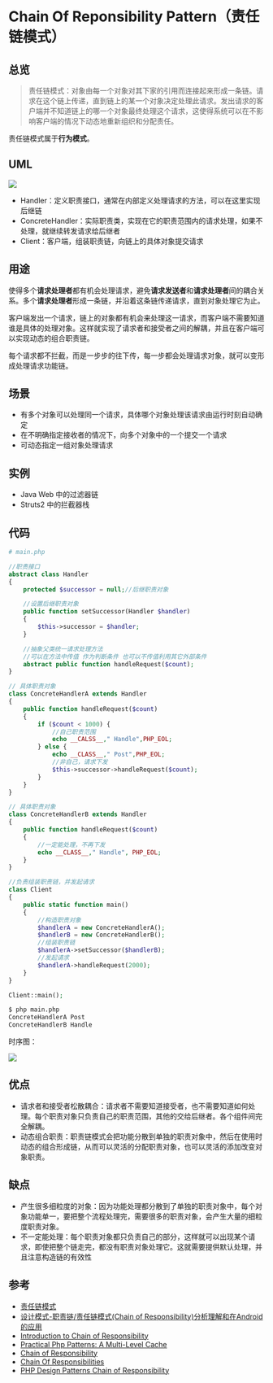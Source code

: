 # Chain Of Reponsibility Pattern（责任链模式）

## 总览

> 责任链模式：对象由每一个对象对其下家的引用而连接起来形成一条链。请求在这个链上传递，直到链上的某一个对象决定处理此请求。发出请求的客户端并不知道链上的哪一个对象最终处理这个请求，这使得系统可以在不影响客户端的情况下动态地重新组织和分配责任。

责任链模式属于**行为模式**。

## UML

<img src="https://yuml.me/diagram/nofunky/class/[Handler%7Csuccessor:%20Handler%7C+setSuccessor():%20void;+handleRequest():%20void;],[ConcreteHandlerA%7C%7C+handleRequest():%20void],[ConcreteHandlerB%7C%7C+handleRequest():%20void],[Client%7C%7C],[Handler]%5E-[ConcreteHandlerA],[Handler]%5E-[ConcreteHandlerB],[Handler]%3C%3E-%3E[Handler],[Client]-.-%3E[Handler]">

- Handler：定义职责接口，通常在内部定义处理请求的方法，可以在这里实现后继链
- ConcreteHandler：实际职责类，实现在它的职责范围内的请求处理，如果不处理，就继续转发请求给后继者
- Client：客户端，组装职责链，向链上的具体对象提交请求

## 用途

使得多个**请求处理者**都有机会处理请求，避免**请求发送者**和**请求处理者**间的耦合关系。多个**请求处理者**形成一条链，并沿着这条链传递请求，直到对象处理它为止。

客户端发出一个请求，链上的对象都有机会来处理这一请求，而客户端不需要知道谁是具体的处理对象。这样就实现了请求者和接受者之间的解耦，并且在客户端可以实现动态的组合职责链。

每个请求都不拦截，而是一步步的往下传，每一步都会处理请求对象，就可以变形成处理请求功能链。

## 场景

- 有多个对象可以处理同一个请求，具体哪个对象处理该请求由运行时刻自动确定
- 在不明确指定接收者的情况下，向多个对象中的一个提交一个请求
- 可动态指定一组对象处理请求

## 实例

- Java Web 中的过滤器链
- Struts2 中的拦截器栈

## 代码

```php
# main.php

//职责接口
abstract class Handler
{
    protected $successor = null;//后继职责对象

    //设置后继职责对象
    public function setSuccessor(Handler $handler)
    {
        $this->successor = $handler;
    }

    //抽象父类统一请求处理方法
    //可以在方法中传值 作为判断条件 也可以不传值利用其它外部条件
    abstract public function handleRequest($count);
}

// 具体职责对象
class ConcreteHandlerA extends Handler
{
    public function handleRequest($count)
    {
        if ($count < 1000) {
            //自己职责范围
            echo __CALSS__," Handle",PHP_EOL;
        } else {
            echo __CLASS__," Post",PHP_EOL;
            //非自己，请求下发
            $this->successor->handleRequest($count);
        }
    }
}

// 具体职责对象
class ConcreteHandlerB extends Handler
{
    public function handleRequest($count)
    {
        //一定能处理，不再下发
        echo __CLASS__," Handle", PHP_EOL;
    }
}

//负责组装职责链，并发起请求
class Client
{
    public static function main()
    {
        //构造职责对象
        $handlerA = new ConcreteHandlerA();
        $handlerB = new ConcreteHandlerB();
        //组装职责链
        $handlerA->setSuccessor($handlerB);
        //发起请求
        $handlerA->handleRequest(2000);
    }
}

Client::main();
```

```bash
$ php main.php
ConcreteHandlerA Post
ConcreteHandlerB Handle
```

时序图：

<img src="http://www.gravizo.com/g?@startuml;participant%20%22%20%E5%AE%A2%E6%88%B7%E7%AB%AF%22%20as%20C;participant%20%22%E8%81%8C%E8%B4%A3%E5%AF%B9%E8%B1%A1A%22%20as%20A;participant%20%22%E8%81%8C%E8%B4%A3%E5%AF%B9%E8%B1%A1B%22%20as%20B;C%20-%3E%20A:%20%E5%8F%91%E5%87%BA%E8%AF%B7%E6%B1%82;activate%20A;A%20-%3E%20B:%20%E4%B8%8B%E5%8F%91%E8%AF%B7%E6%B1%82;activate%20B;note%20over%20B:%20%E5%A4%84%E7%90%86%E5%93%8D%E5%BA%94;B%20--%3E%20A:%20%E5%9B%9E%E5%BA%94%E8%AF%B7%E6%B1%82;A%20--%3E%20C;@enduml;">

## 优点

- 请求者和接受者松散耦合：请求者不需要知道接受者，也不需要知道如何处理。每个职责对象只负责自己的职责范围，其他的交给后继者。各个组件间完全解耦。
- 动态组合职责：职责链模式会把功能分散到单独的职责对象中，然后在使用时动态的组合形成链，从而可以灵活的分配职责对象，也可以灵活的添加改变对象职责。

## 缺点

- 产生很多细粒度的对象：因为功能处理都分散到了单独的职责对象中，每个对象功能单一，要把整个流程处理完，需要很多的职责对象，会产生大量的细粒度职责对象。
- 不一定能处理：每个职责对象都只负责自己的部分，这样就可以出现某个请求，即使把整个链走完，都没有职责对象处理它。这就需要提供默认处理，并且注意构造链的有效性


## 参考

- [责任链模式](http://www.runoob.com/design-pattern/chain-of-responsibility-pattern.html)
- [设计模式-职责链/责任链模式(Chain of Responsibility)分析理解和在Android的应用](http://blog.csdn.net/card361401376/article/details/51552568)
- [Introduction to Chain of Responsibility](https://www.sitepoint.com/introduction-to-chain-of-responsibility/)
- [Practical Php Patterns: A Multi-Level Cache](http://www.giorgiosironi.com/2010/02/practical-php-patterns-chain-of.html)
- [Chain of Responsibility](https://sourcemaking.com/design_patterns/chain_of_responsibility)
- [Chain Of Responsibilities](http://designpatternsphp.readthedocs.io/en/latest/Behavioral/ChainOfResponsibilities/README.html)
- [PHP Design Patterns Chain of Responsibility](http://www.fluffycat.com/PHP-Design-Patterns/Chain-Of-Responsibility/)

